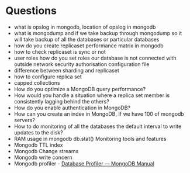 # Questions

- what is opslog in mongodb, location of opslog in mongodb
- what is mongodump and if we take backup through mongodump so it will take backup of all the databases or particular databases
- how do you create replicaset performance matrix in mongodb
- how to check replicaset is sync or not
- user roles how do you set roles our database is not connected with outside network security authorisation configuration file
- difference between sharding and replicaset
- how to configure replica set
- capped collections
- How do you optimize a MongoDB query performance?
- How would you handle a situation where a replica set member is consistently lagging behind the others?
- How do you enable authentication in MongoDB?
- How can you create an index in MongoDB, If we have 100 of mongodb servers?
- How to do monitoring of all the databases the default interval to write updates to the disk?
- RAM usage in mongodb db.stat() Monitoring tools and features
- Mongodb TTL index
- Mongodb Change streams
- Mongodb write concern
- Mongodb profiler - [Database Profiler — MongoDB Manual](https://www.mongodb.com/docs/manual/tutorial/manage-the-database-profiler/)
